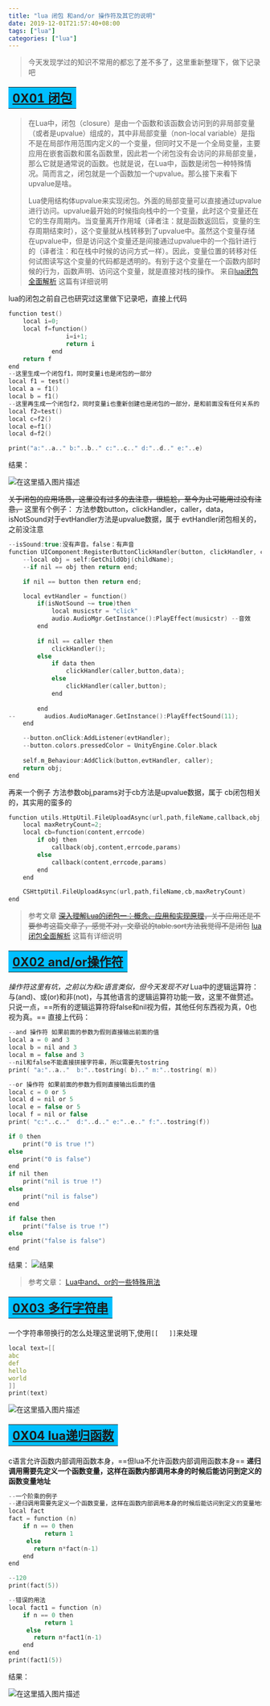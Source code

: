 ```yaml
---
title: "lua 闭包 和and/or 操作符及其它的说明"
date: 2019-12-01T21:57:40+08:00
tags: ["lua"]
categories: ["lua"]
---
```


<!--more-->

>今天发现学过的知识不常用的都忘了差不多了，这里重新整理下，做下记录吧

#### <table ><tr ><td align="left" bgcolor=DeepSkyBlue ><font size="5"><b><u> 0X01 闭包</u></b></font></td></tr></table>

>在Lua中，闭包（closure）是由一个函数和该函数会访问到的非局部变量（或者是upvalue）组成的，其中非局部变量（non-local variable）是指不是在局部作用范围内定义的一个变量，但同时又不是一个全局变量，主要应用在嵌套函数和匿名函数里，因此若一个闭包没有会访问的非局部变量，那么它就是通常说的函数。也就是说，在Lua中，函数是闭包一种特殊情况。简而言之，闭包就是一个函数加一个upvalue。那么接下来看下upvalue是啥。
>
>Lua使用结构体upvalue来实现闭包。外面的局部变量可以直接通过upvalue进行访问。upvalue最开始的时候指向栈中的一个变量，此时这个变量还在它的生存周期内。当变量离开作用域（译者注：就是函数返回后，变量的生存周期结束时），这个变量就从栈转移到了upvalue中。虽然这个变量存储在upvalue中，但是访问这个变量还是间接通过upvalue中的一个指针进行的（译者注：和在栈中时候的访问方式一样）。因此，变量位置的转移对任何试图读写这个变量的代码都是透明的。有别于这个变量在一个函数内部时候的行为，函数声明、访问这个变量，就是直接对栈的操作。
>来自[lua闭包全面解析](https://blog.csdn.net/peter_teng/article/details/52750022) 这篇有详细说明


lua的闭包之前自己也研究过这里做下记录吧，直接上代码
```c
function test()
	local i=0;
	local f=function()
				i=i+1;
				return i
			end
	return f
end
--这里生成一个闭包f1，同时变量i也是闭包的一部分
local f1 = test()
local a = f1()
local b = f1()
--这里再生成一个闭包f2，同时变量i也重新创建也是闭包的一部分，是和前面没有任何关系的
local f2=test()
local c=f2()
local e=f1()
local d=f2()

print("a:"..a.." b:"..b.." c:"..c.." d:"..d.." e:"..e)


```

结果：
  
![在这里插入图片描述](https://img-blog.csdn.net/20181011195056786?watermark/2/text/aHR0cHM6Ly9ibG9nLmNzZG4ubmV0L2NvZGluZ3JpdmVy/font/5a6L5L2T/fontsize/400/fill/I0JBQkFCMA==/dissolve/70)

~~关于闭包的应用场景，这里没有过多的去注意，很尴尬，至今为止可能用过没有注意，~~ 
这里有个例子：
方法参数button，clickHandler，caller，data，isNotSound对于evtHandler方法是upvalue数据，属于 evtHandler闭包相关的，之前没注意
```c
--isSound:true:没有声音。false：有声音
function UIComponent:RegisterButtonClickHandler(button, clickHandler, caller,data,isNotSound)  
    --local obj = self:GetChildObj(childName);
    --if nil == obj then return end;

    if nil == button then return end;

    local evtHandler = function()
        if(isNotSound ~= true)then
            local musicstr = "click"
            audio.AudioMgr.GetInstance():PlayEffect(musicstr) --音效
        end
        
        if nil == caller then
            clickHandler();
        else
            if data then
                clickHandler(caller,button,data);
            else
                clickHandler(caller,button);
            end
             
        end
--        audios.AudioManager.GetInstance():PlayEffectSound(11);
    end

    --button.onClick:AddListener(evtHandler);
    --button.colors.pressedColor = UnityEngine.Color.black
 
    self.m_Behaviour:AddClick(button,evtHandler, caller);
    return obj;
end
```
再来一个例子
方法参数obj,params对于cb方法是upvalue数据，属于 cb闭包相关的，其实用的蛮多的
```c
function utils.HttpUtil.FileUploadAsync(url,path,fileName,callback,obj,params)
    local maxRetryCount=2;
    local cb=function(content,errcode)
        if obj then
            callback(obj,content,errcode,params)
        else
            callback(content,errcode,params)
        end
    end    

    CSHttpUtil.FileUploadAsync(url,path,fileName,cb,maxRetryCount)
end
```
> 参考文章
~~[深入理解Lua的闭包一：概念、应用和实现原理](https://blog.csdn.net/maximuszhou/article/details/44280109)，关于应用还是不要参考这篇文章了，感觉不对，文章说的table.sort方法我觉得不是闭包~~ 
> [lua闭包全面解析](https://blog.csdn.net/peter_teng/article/details/52750022) 这篇有详细说明

#### <table ><tr ><td align="left" bgcolor=DeepSkyBlue ><font size="5"><b><u> 0X02 and/or操作符</u></b></font></td></tr></table>

*操作符这里有坑，之前以为和c语言类似，但今天发现不对*
Lua中的逻辑运算符：与(and)、或(or)和非(not)，与其他语言的逻辑运算符功能一致，这里不做赘述。只说一点，==所有的逻辑运算符将false和nil视为假，其他任何东西视为真，0也视为真。==
直接上代码：
```c
--and 操作符 如果前面的参数为假则直接输出前面的值
local a = 0 and 3
local b = nil and 3
local m = false and 3
--nil和false不能直接拼接字符串，所以需要先tostring
print( "a:"..a.."  b:"..tostring( b).." m:"..tostring( m))

--or 操作符 如果前面的参数为假则直接输出后面的值
local c = 0 or 5
local d = nil or 5
local e = false or 5
local f = nil or false
print( "c:"..c.."  d:"..d.." e:"..e.." f:"..tostring(f))

if 0 then
	print("0 is true !")
else
	print("0 is false")
end
if nil then
	print("nil is true !")
else
	print("nil is false")
end

if false then
	print("false is true !")
else
	print("false is false")
end


```
结果：
![结果](https://img-blog.csdn.net/20181011202238228?watermark/2/text/aHR0cHM6Ly9ibG9nLmNzZG4ubmV0L2NvZGluZ3JpdmVy/font/5a6L5L2T/fontsize/400/fill/I0JBQkFCMA==/dissolve/70)
>参考文章：
>[Lua中and、or的一些特殊用法](https://blog.csdn.net/gzy252050968/article/details/50513100/)

#### <table ><tr ><td align="left" bgcolor=DeepSkyBlue ><font size="5"><b><u> 0X03 多行字符串</u></b></font></td></tr></table>

一个字符串带换行的怎么处理这里说明下,使用`[[   ]]`来处理
```c
local text=[[
abc
def
hello
world
]]
print(text)
```
  
![在这里插入图片描述](https://img-blog.csdn.net/20181011203321427?watermark/2/text/aHR0cHM6Ly9ibG9nLmNzZG4ubmV0L2NvZGluZ3JpdmVy/font/5a6L5L2T/fontsize/400/fill/I0JBQkFCMA==/dissolve/70)

#### <table ><tr ><td align="left" bgcolor=DeepSkyBlue ><font size="5"><b><u> 0X04 lua递归函数</u></b></font></td></tr></table>

c语言允许函数内部调用函数本身，==但lua不允许函数内部调用函数本身==
**递归调用需要先定义一个函数变量，这样在函数内部调用本身的时候后能访问到定义的函数变量地址**
```c
--一个阶乘的例子
--递归调用需要先定义一个函数变量，这样在函数内部调用本身的时候后能访问到定义的变量地址
local fact
fact = function (n)
    if n == 0 then
          return 1 
     else
       return n*fact(n-1)
    end
end

--120
print(fact(5))

--错误的用法
local fact1 = function (n)
    if n == 0 then
          return 1 
     else
       return n*fact1(n-1)
    end
end
print(fact1(5))
```
结果：
  
![在这里插入图片描述](https://img-blog.csdn.net/20181011203830657?watermark/2/text/aHR0cHM6Ly9ibG9nLmNzZG4ubmV0L2NvZGluZ3JpdmVy/font/5a6L5L2T/fontsize/400/fill/I0JBQkFCMA==/dissolve/70)

